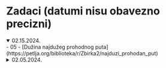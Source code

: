 # Zadaci (datumi nisu obavezno precizni)

<details open>
  <summary>02.15.2024.</summary>
  - 05 - [Dužina najdužeg prohodnog puta](https://petlja.org/biblioteka/r/Zbirka2/najduzi_prohodan_put)
</details>

<details>
  <summary>02.05.2024.</summary>
- 01 - Pretvaranje vektora u red sa prioritetom (+ Jovan)

- 02 - Implementacija reda pomoću liste (+ Jovan)

- 03 - Implementacija steka pomoću vektora (+ Jovan)

- 04 - Minesweeper sa Petlje urađen do kraja (ovde već ne...)
</details>
